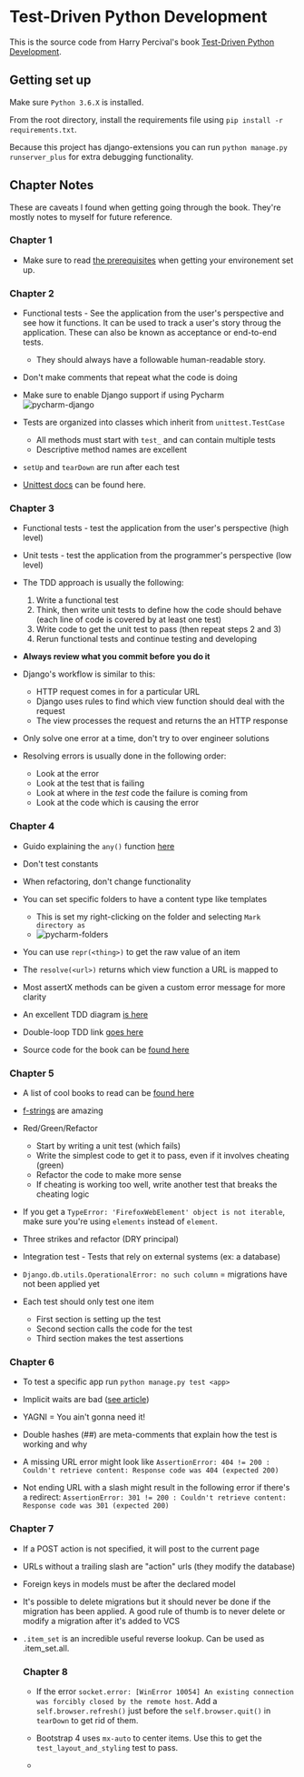 # Test-Driven Python Development

This is the source code from Harry Percival's book [Test-Driven Python Development](https://www.obeythetestinggoat.com/).

## Getting set up

Make sure `Python 3.6.X` is installed.

From the root directory, install the requirements file using `pip install -r requirements.txt`.

Because this project has django-extensions you can run `python manage.py runserver_plus` for extra debugging functionality.

## Chapter Notes

These are caveats I found when getting going through the book. They're mostly notes to myself for future reference.

### Chapter 1

- Make sure to read [the prerequisites](https://www.obeythetestinggoat.com/book/pre-requisite-installations.html) when getting your environement set up.

### Chapter 2

- Functional tests - See the application from the user's perspective and see how it functions. It can be used to track
a user's story  throug the application. These can also be known as acceptance or end-to-end tests.
  - They should always have a followable human-readable story.
  
- Don't make comments that repeat what the code is doing

- Make sure to enable Django support if using Pycharm ![pycharm-django](docs/pycharm-enable-django.png)

- Tests are organized into classes which inherit from `unittest.TestCase`
  - All methods must start with `test_` and can contain multiple tests
  - Descriptive method names are excellent
  
 - `setUp` and `tearDown` are run after each test
 
 - [Unittest docs](https://docs.python.org/3/library/unittest.html) can be found here.
 
### Chapter 3

- Functional tests - test the application from the user's perspective (high level)

- Unit tests - test the application from the programmer's perspective (low level)

- The TDD approach is usually the following:
  1. Write a functional test
  2. Think, then write unit tests to define how the code should behave (each line of code is covered by at least one test)
  3. Write code to get the unit test to pass (then repeat steps 2 and 3)
  4. Rerun functional tests and continue testing and developing

- **Always review what you commit before you do it**

- Django's workflow is similar to this:
  - HTTP request comes in for a particular URL
  - Django uses rules to find which view function should deal with the request
  - The view processes the request and returns the an HTTP response
  
- Only solve one error at a time, don't try to over engineer solutions

- Resolving errors is usually done in the following order:
  - Look at the error
  - Look at the test that is failing
  - Look at where in the *test* code the failure is coming from
  - Look at the code which is causing the error

### Chapter 4

- Guido explaining the `any()` function [here](https://bit.ly/1iXxD18)

- Don't test constants

- When refactoring, don't change functionality

- You can set specific folders to have a content type like templates
  - This is set my right-clicking on the folder and selecting `Mark directory as`
  - ![pycharm-folders](docs/pycharm-mark-templates.png)
  
- You can use `repr(<thing>)` to get the raw value of an item

- The `resolve(<url>)` returns which view function a URL is mapped to

- Most assertX methods can be given a custom error message for more clarity

- An excellent TDD diagram [is here](https://www.obeythetestinggoat.com/book/chapter_philosophy_and_refactoring.html#simple-TDD-diagram)

- Double-loop TDD link [goes here](https://bit.ly/1iXzoLR)

- Source code for the book can be [found here](https://github.com/hjwp/book-example/)

### Chapter 5

- A list of cool books to read can be [found here](https://www.obeythetestinggoat.com/book/bibliography.html#seceng)

- [f-strings](https://docs.python.org/3/whatsnew/3.6.html#pep-498-formatted-string-literals) are amazing

- Red/Green/Refactor
  - Start by writing a unit test (which fails)
  - Write the simplest code to get it to pass, even if it involves cheating (green)
  - Refactor the code to make more sense
  - If cheating is working too well, write another test that breaks the cheating logic

- If you get a `TypeError: 'FirefoxWebElement' object is not iterable`, make sure you're using `elements` instead of `element`.

- Three strikes and refactor (DRY principal)

- Integration test - Tests that rely on external systems (ex: a database)

- `Django.db.utils.OperationalError: no such column` = migrations have not been applied yet

- Each test should only test one item
  - First section is setting up the test
  - Second section calls the code for the test
  - Third section makes the test assertions
  
### Chapter 6

- To test a specific app run `python manage.py test <app>`

- Implicit waits are bad ([see article](https://martinfowler.com/articles/nonDeterminism.html))

- YAGNI = You ain't gonna need it!

- Double hashes (##) are meta-comments that explain how the test is working and why

- A missing URL error might look like `AssertionError: 404 != 200 : Couldn't retrieve content: Response code was 404 (expected 200)`

- Not ending URL with a slash might result in the following error if there's a redirect: `AssertionError: 301 != 200 : Couldn't retrieve content: Response code was 301 (expected 200)`

### Chapter 7

- If a POST action is not specified, it will post to the current page

- URLs without a trailing slash are "action" urls (they modify the database)

- Foreign keys in models must be after the declared model

- It's possible to delete migrations but it should never be done if the migration has been applied. A good rule of thumb is to never delete or modify a migration after it's added to VCS

- `.item_set` is an incredible useful reverse lookup. Can be used as <object>.item_set.all.

### Chapter 8

- If the error `socket.error: [WinError 10054] An existing connection was forcibly closed by the remote host`. Add a `self.browser.refresh()` just before the `self.browser.quit()` in `tearDown` to get rid of them.

- Bootstrap 4 uses `mx-auto` to center items. Use this to get the `test_layout_and_styling` test to pass.

- 
